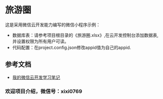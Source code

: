 # 旅游圈

这是采用微信云开发能力编写的微信小程序示例：

- 数据库表：请参考项目根目录的《旅游圈.xlsx》,在云开发控制台添加数据表,并设置权限为所有用户可读。
- 代码配置：在project.config.json修改appid值为自己的appid.

## 参考文档

- [我的微信云开发学习笔记](https://blog.csdn.net/ningxi_/article/details/82952099)

### 欢迎项目介绍，微信号：xixi0769

